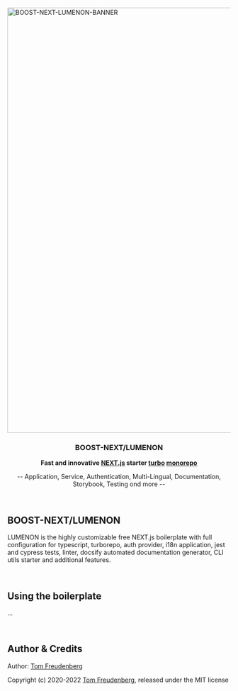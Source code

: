 <p align="center" style="margin-bottom: 2em">
</p>

<img width="960" alt="BOOST-NEXT-LUMENON-BANNER" src="https://user-images.githubusercontent.com/410087/200631584-66ebce2f-fa81-4e23-b771-9e08bc0fa6ac.png">

<h3 align="center">BOOST-NEXT/LUMENON</h3>
<p align="center">
  <strong>Fast and innovative <a href="https://nextjs.org">NEXT.js</a> starter <a href="https://turbo.build">turbo</a> <a href="https://monorepo.tools/">monorepo</a></strong>
</p>
<p align="center">
-- Application, Service, Authentication, Multi-Lingual, Documentation, Storybook, Testing ond more --
</p>

<br>


## BOOST-NEXT/LUMENON

LUMENON is the highly customizable free NEXT.js boilerplate with full configuration for typescript, turborepo, auth provider, 
i18n application, jest and cypress tests, linter, docsify automated documentation generator, CLI utils starter and additional features.

<br>


## Using the boilerplate

...

<br>


## Author & Credits

Author: [Tom Freudenberg](http://about.me/tom.freudenberg)

Copyright (c) 2020-2022 [Tom Freudenberg](https://github.com/TomFreudenberg), released under the MIT license
